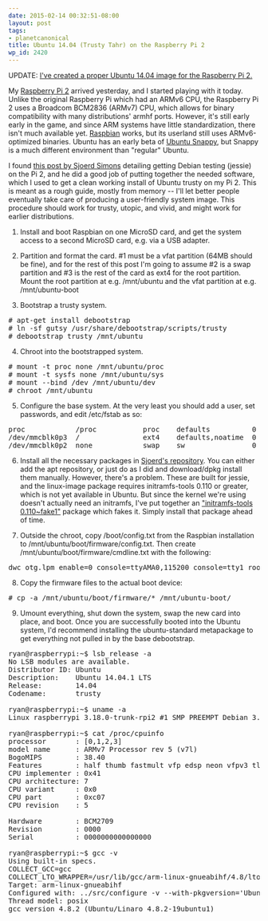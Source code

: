 ```yaml
---
date: 2015-02-14 00:32:51-08:00
layout: post
tags:
- planetcanonical
title: Ubuntu 14.04 (Trusty Tahr) on the Raspberry Pi 2
wp_id: 2420
---
```

UPDATE: [I've created a proper Ubuntu 14.04 image for the Raspberry Pi 2.](http://www.finnie.org/2015/02/16/raspberry-pi-2-update-ubuntu-14-04-image-available/)

My [Raspberry Pi 2](https://www.raspberrypi.org/raspberry-pi-2-on-sale/) arrived yesterday, and I started playing with it today. Unlike the original Raspberry Pi which had an ARMv6 CPU, the Raspberry Pi 2 uses a Broadcom BCM2836 (ARMv7) CPU, which allows for binary compatibility with many distributions' armhf ports. However, it's still early early in the game, and since ARM systems have little standardization, there isn't much available yet. [Raspbian](http://raspbian.org/) works, but its userland still uses ARMv6-optimized binaries. Ubuntu has an early beta of [Ubuntu Snappy](https://www.ubuntu.com/cloud/tools/snappy), but Snappy is a much different environment than "regular" Ubuntu.

I found [this post by Sjoerd Simons](http://sjoerd.luon.net/posts/2015/02/debian-jessie-on-rpi2/) detailing getting Debian testing (jessie) on the Pi 2, and he did a good job of putting together the needed software, which I used to get a clean working install of Ubuntu trusty on my Pi 2. This is meant as a rough guide, mostly from memory -- I'll let better people eventually take care of producing a user-friendly system image. This procedure should work for trusty, utopic, and vivid, and might work for earlier distributions.
  
1) Install and boot Raspbian on one MicroSD card, and get the system access to a second MicroSD card, e.g. via a USB adapter.

2) Partition and format the card. #1 must be a vfat partition (64MB should be fine), and for the rest of this post I'm going to assume #2 is a swap partition and #3 is the rest of the card as ext4 for the root partition. Mount the root partition at e.g. /mnt/ubuntu and the vfat partition at e.g. /mnt/ubuntu-boot

3) Bootstrap a trusty system.

<pre># apt-get install debootstrap
# ln -sf gutsy /usr/share/debootstrap/scripts/trusty
# debootstrap trusty /mnt/ubuntu
</pre>

4) Chroot into the bootstrapped system.

<pre># mount -t proc none /mnt/ubuntu/proc
# mount -t sysfs none /mnt/ubuntu/sys
# mount --bind /dev /mnt/ubuntu/dev
# chroot /mnt/ubuntu
</pre>

5) Configure the base system. At the very least you should add a user, set passwords, and edit /etc/fstab as so:

<pre>proc            /proc           proc    defaults          0       0
/dev/mmcblk0p3  /               ext4    defaults,noatime  0       1
/dev/mmcblk0p2  none            swap    sw                0       0
</pre>

6) Install all the necessary packages in [Sjoerd's repository](https://repositories.collabora.co.uk/debian/). You can either add the apt repository, or just do as I did and download/dpkg install them manually. However, there's a problem. These are built for jessie, and the linux-image package requires initramfs-tools 0.110 or greater, which is not yet available in Ubuntu. But since the kernel we're using doesn't actually need an initramfs, I've put together an ["initramfs-tools 0.110~fake1"](http://www.finnie.org/software/raspberrypi/initramfs-tools_0.110~fake1_all.deb) package which fakes it. Simply install that package ahead of time.

7) Outside the chroot, copy /boot/config.txt from the Raspbian installation to /mnt/ubuntu/boot/firmware/config.txt. Then create /mnt/ubuntu/boot/firmware/cmdline.txt with the following:

<pre>dwc_otg.lpm_enable=0 console=ttyAMA0,115200 console=tty1 root=/dev/mmcblk0p3 rootwait
</pre>

8) Copy the firmware files to the actual boot device:

<pre># cp -a /mnt/ubuntu/boot/firmware/* /mnt/ubuntu-boot/
</pre>

9) Umount everything, shut down the system, swap the new card into place, and boot. Once you are successfully booted into the Ubuntu system, I'd recommend installing the ubuntu-standard metapackage to get everything not pulled in by the base debootstrap.

<pre>ryan@raspberrypi:~$ lsb_release -a
No LSB modules are available.
Distributor ID: Ubuntu
Description:    Ubuntu 14.04.1 LTS
Release:        14.04
Codename:       trusty

ryan@raspberrypi:~$ uname -a
Linux raspberrypi 3.18.0-trunk-rpi2 #1 SMP PREEMPT Debian 3.18.5-1~exp1.co1 (2015-02-02) armv7l armv7l armv7l GNU/Linux

ryan@raspberrypi:~$ cat /proc/cpuinfo 
processor       : [0,1,2,3]
model name      : ARMv7 Processor rev 5 (v7l)
BogoMIPS        : 38.40
Features        : half thumb fastmult vfp edsp neon vfpv3 tls vfpv4 idiva idivt vfpd32 lpae evtstrm 
CPU implementer : 0x41
CPU architecture: 7
CPU variant     : 0x0
CPU part        : 0xc07
CPU revision    : 5

Hardware        : BCM2709
Revision        : 0000
Serial          : 0000000000000000

ryan@raspberrypi:~$ gcc -v
Using built-in specs.
COLLECT_GCC=gcc
COLLECT_LTO_WRAPPER=/usr/lib/gcc/arm-linux-gnueabihf/4.8/lto-wrapper
Target: arm-linux-gnueabihf
Configured with: ../src/configure -v --with-pkgversion='Ubuntu/Linaro 4.8.2-19ubuntu1' --with-bugurl=file:///usr/share/doc/gcc-4.8/README.Bugs --enable-languages=c,c++,java,go,d,fortran,objc,obj-c++ --prefix=/usr --program-suffix=-4.8 --enable-shared --enable-linker-build-id --libexecdir=/usr/lib --without-included-gettext --enable-threads=posix --with-gxx-include-dir=/usr/include/c++/4.8 --libdir=/usr/lib --enable-nls --with-sysroot=/ --enable-clocale=gnu --enable-libstdcxx-debug --enable-libstdcxx-time=yes --enable-gnu-unique-object --disable-libmudflap --disable-libitm --disable-libquadmath --enable-plugin --with-system-zlib --disable-browser-plugin --enable-java-awt=gtk --enable-gtk-cairo --with-java-home=/usr/lib/jvm/java-1.5.0-gcj-4.8-armhf/jre --enable-java-home --with-jvm-root-dir=/usr/lib/jvm/java-1.5.0-gcj-4.8-armhf --with-jvm-jar-dir=/usr/lib/jvm-exports/java-1.5.0-gcj-4.8-armhf --with-arch-directory=arm --with-ecj-jar=/usr/share/java/eclipse-ecj.jar --enable-objc-gc --enable-multiarch --enable-multilib --disable-sjlj-exceptions --with-arch=armv7-a --with-fpu=vfpv3-d16 --with-float=hard --with-mode=thumb --disable-werror --enable-checking=release --build=arm-linux-gnueabihf --host=arm-linux-gnueabihf --target=arm-linux-gnueabihf
Thread model: posix
gcc version 4.8.2 (Ubuntu/Linaro 4.8.2-19ubuntu1)
</pre>
